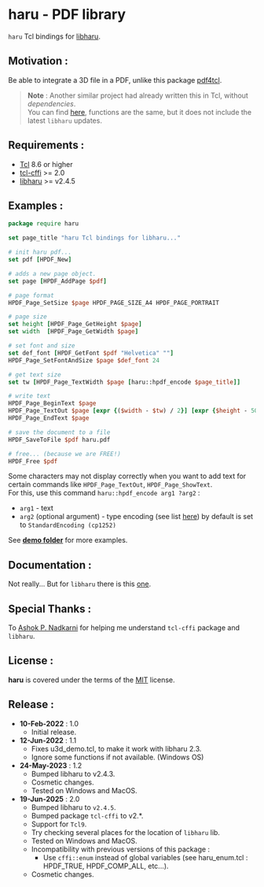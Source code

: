haru - PDF library
================
`haru` Tcl bindings for [libharu](http://libharu.org/).   

Motivation :
-------------------------

Be able to integrate a 3D file in a PDF, unlike this package [pdf4tcl](https://sourceforge.net/projects/pdf4tcl/).   

> **Note** : Another similar project had already written this in Tcl, without _dependencies_.  
You can find [here](http://reddog.s35.xrea.com/wiki/tclhpdf.html), functions are the same, but it does not include the latest `libharu` updates.   

Requirements :
-------------------------
- [Tcl](https://www.tcl.tk/) 8.6 or higher
- [tcl-cffi](https://cffi.magicsplat.com) >= 2.0
- [libharu](http://libharu.org/) >= v2.4.5

Examples :
-------------------------
```tcl
package require haru

set page_title "haru Tcl bindings for libharu..."

# init haru pdf...
set pdf [HPDF_New]

# adds a new page object.
set page [HPDF_AddPage $pdf]

# page format
HPDF_Page_SetSize $page HPDF_PAGE_SIZE_A4 HPDF_PAGE_PORTRAIT

# page size
set height [HPDF_Page_GetHeight $page]
set width  [HPDF_Page_GetWidth $page]

# set font and size
set def_font [HPDF_GetFont $pdf "Helvetica" ""]
HPDF_Page_SetFontAndSize $page $def_font 24

# get text size
set tw [HPDF_Page_TextWidth $page [haru::hpdf_encode $page_title]]

# write text
HPDF_Page_BeginText $page
HPDF_Page_TextOut $page [expr {($width - $tw) / 2}] [expr {$height - 50}] [haru::hpdf_encode $page_title]
HPDF_Page_EndText $page

# save the document to a file
HPDF_SaveToFile $pdf haru.pdf

# free... (because we are FREE!)
HPDF_Free $pdf
```
Some characters may not display correctly when you want to add text for certain commands like `HPDF_Page_TextOut`, `HPDF_Page_ShowText`.  
For this, use this command `haru::hpdf_encode arg1 ?arg2` :
- `arg1` - text
- `arg2` (optional argument) - type encoding (see list [here](http://libharu.sourceforge.net/fonts.html#The_type_of_encodings_)) by default is set to `StandardEncoding (cp1252)`

See **[demo folder](/demo)** for more examples.

Documentation :
-------------------------
Not really... But for `libharu` there is this [one](http://libharu.sourceforge.net/documentation.html).

Special Thanks :
-------------------------
To [Ashok P. Nadkarni](https://github.com/apnadkarni) for helping me understand `tcl-cffi` package and `libharu`.

License :
-------------------------
**haru** is covered under the terms of the [MIT](LICENSE) license.

Release :
-------------------------
*  **10-Feb-2022** : 1.0
    - Initial release.
*  **12-Jun-2022** : 1.1
    - Fixes u3d_demo.tcl, to make it work with libharu 2.3.
    - Ignore some functions if not available. (Windows OS)
*  **24-May-2023** : 1.2
    - Bumped libharu to v2.4.3.
    - Cosmetic changes.
    - Tested on Windows and MacOS.
*  **19-Jun-2025** : 2.0
    - Bumped libharu to `v2.4.5`.
    - Bumped package `tcl-cffi` to v2.*.
    - Support for `Tcl9`.
    - Try checking several places for the location of `libharu` lib.
    - Tested on Windows and MacOS.
    - Incompatibility with previous versions of this package :
        - Use `cffi::enum` instead of global variables (see haru_enum.tcl : HPDF_TRUE, HPDF_COMP_ALL, etc...).
    - Cosmetic changes.